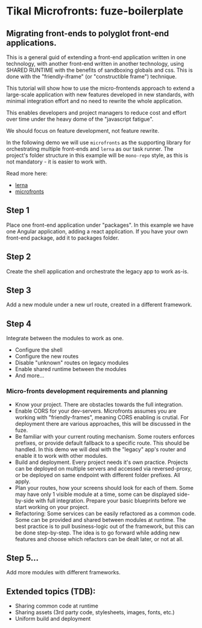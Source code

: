 # Tikal Microfronts: fuze-boilerplate

## Migrating front-ends to polyglot front-end applications.

This is a general guid of extending a front-end application written in one technology, with another front-end written in another technology, using SHARED RUNTIME with the benefits of sandboxing globals and css. This is done with the "friendly-iframe" (or "constructible frame") technique.

This tutorial will show how to use the micro-frontends approach to extend a large-scale application with new features developed in new standards, with minimal integration effort and no need to rewrite the whole application.

This enables developers and project managers to reduce cost and effort over time under the heavy dome of the "javascript fatigue".

We should focus on feature development, not feature rewrite.

In the following demo we will use `microfronts` as the supporting library for orchestrating multiple front-ends and `lerna` as our task runner. The project's folder structure in this example will be `mono-repo` style, as this is not mandatory - it is easier to work with.

Read more here:
- [lerna](https://lerna.js.org/)
- [microfronts](https://github.com/eavichay/microfronts)


## Step 1
Place one front-end application under "packages".
In this example we have one Angular application, adding a react application.
If you have your own front-end package, add it to packages folder.

## Step 2
Create the shell application and orchestrate the legacy app to work as-is.

## Step 3
Add a new module under a new url route, created in a different framework.

## Step 4
Integrate between the modules to work as one.
- Configure the shell
- Configure the new routes
- Disable "unknown" routes on legacy modules
- Enable shared runtime between the modules
- And more...

### Micro-fronts development requirements and planning
- Know your project. There are obstacles towards the full integration.
- Enable CORS for your dev-servers. Microfronts assumes you are working with "friendly-frames", meaning CORS enabling is crutial. For deployment there are various approaches, this will be discussed in the fuze.
- Be familiar with your current routing mechanism. Some routers enforces prefixes, or provide default fallback to a specific route. This should be handled. In this demo we will deal with the "legacy" app's router and enable it to work with other modules.
- Build and deployment. Every project needs it's own practice. Projects can be deployed on multiple servers and accessed via reversed-proxy, or be deployed on same endpoint with different folder prefixes. All apply.
- Plan your routes, how your screens should look for each of them. Some may have only 1 visible module at a time, some can be displayed side-by-side with full integration. Prepare your basic blueprints before we start working on your project.
- Refactoring: Some services can be easily refactored as a common code. Some can be provided and shared between modules at runtime. The best practice is to pull business-logic out of the framework, but this can be done step-by-step. The idea is to go forward while adding new features and choose which refactors can be dealt later, or not at all.

## Step 5...
Add more modules with different frameworks.

## Extended topics (TDB):
- Sharing common code at runtime
- Sharing assets (3rd party code, stylesheets, images, fonts, etc.)
- Uniform build and deployment